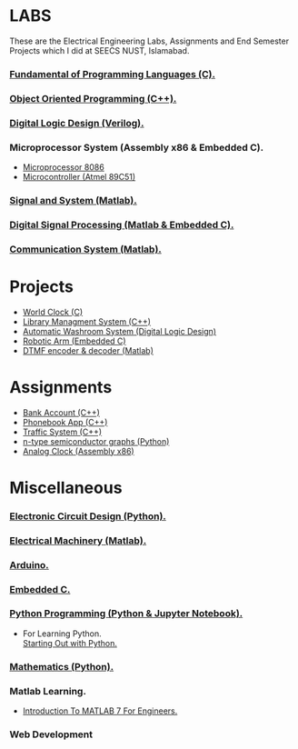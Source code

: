 # LABS
These are the Electrical Engineering Labs, Assignments and End Semester Projects which I did at SEECS NUST, Islamabad. <br/>


### [Fundamental of Programming Languages (C).](https://github.com/aljabrak/LABS/tree/main/C)
### [Object Oriented Programming (C++).](https://github.com/aljabrak/LABS/tree/main/C%2B%2B)
### [Digital Logic Design (Verilog).](https://github.com/aljabrak/LABS-Projects/tree/main/Verilog/Digital%20Logic%20Design)
### Microprocessor System (Assembly x86 & Embedded C).
- [Microprocessor 8086](https://github.com/aljabrak/LABS/tree/main/Assembly/Microprocessor%208086)
- [Microcontroller (Atmel 89C51)](https://github.com/aljabrak/LABS/tree/main/Assembly/Microcontroller%208051)
### [Signal and System (Matlab).](https://github.com/aljabrak/LABS/tree/main/Matlab/Signal%20and%20System)
### [Digital Signal Processing (Matlab & Embedded C).](https://github.com/aljabrak/LABS/tree/main/Matlab/Digital%20Signal%20Processing)
### [Communication System (Matlab).](https://github.com/aljabrak/LABS-Projects/tree/main/Matlab/Communication%20System) <br/>

# Projects
- [World Clock (C)](https://github.com/aljabrak/LABS-Projects/tree/main/Projects/C/world-clock)
- [Library Managment System (C++)](https://github.com/aljabrak/LABS-Projects/tree/main/Projects/C%2B%2B/library-system)
- [Automatic Washroom System (Digital Logic Design)](https://github.com/aljabrak/LABS-Projects/tree/main/Projects/Digital%20Logic/automatic-washroom-system)
- [Robotic Arm (Embedded C)](https://github.com/aljabrak/LABS-Projects/tree/main/Projects/Assembly/robotic-arm)
- [DTMF encoder & decoder (Matlab)](https://github.com/aljabrak/LABS-Projects/tree/main/Projects/Matlab/DTMF-encoder-decoder)

# Assignments
- [Bank Account (C++)](https://github.com/aljabrak/LABS-Projects/tree/main/Assignments/bank-account)
- [Phonebook App (C++)](https://github.com/aljabrak/LABS-Projects/tree/main/Assignments/phonebook-app)
- [Traffic System (C++)](https://github.com/aljabrak/LABS-Projects/tree/main/Assignments/traffic-system)
- [n-type semiconductor graphs (Python)](https://github.com/aljabrak/LABS-Projects/tree/main/Electronic%20Circuit%20Design/n-type-semiconductor-graphs)
- [Analog Clock (Assembly x86)](https://github.com/aljabrak/LABS-Projects/tree/main/Assignments/analog-clock)

# Miscellaneous
### [Electronic Circuit Design (Python).](https://github.com/aljabrak/LABS-Projects/tree/main/Electronic%20Circuit%20Design)
### [Electrical Machinery (Matlab).](https://github.com/aljabrak/LABS-Projects/tree/main/Electrical%20Machinery)
### [Arduino.](https://github.com/aljabrak/LABS-Projects/tree/main/Arduino)
### [Embedded C.](https://github.com/aljabrak/LABS-Projects/tree/main/Embedded-C)
### [Python Programming (Python & Jupyter Notebook).](https://github.com/aljabrak/LABS/tree/main/Python)
- For Learning Python. <br/> [Starting Out with Python.](https://github.com/aljabrak/Starting-Out-with-Python)
### [Mathematics (Python).](https://github.com/aljabrak/LABS/tree/main/Mathematics)
### Matlab Learning.
- [Introduction To MATLAB 7 For Engineers.](https://github.com/aljabrak/Introduction-to-MATLAB-7-for-Engineers)
### Web Development
